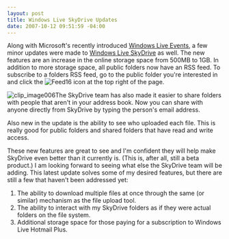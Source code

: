 ```yaml
---
layout: post
title: Windows Live SkyDrive Updates
date: 2007-10-12 09:51:59 -04:00
---
```


Along with Microsoft's recently introduced [Windows Live Events](http://geekswithblogs.net/sdorman/archive/2007/10/12/Windows-Live-Events.aspx), a few minor updates were made to [Windows Live SkyDrive](http://skydrive.live.com/) as well. The new features are an increase in the online storage space from 500MB to 1GB. In addition to more storage space, all public folders now have an RSS feed. To subscribe to a folders RSS feed, go to the public folder you're interested in and click the ![Feed16](http://gwb.blob.core.windows.net/sdorman/WindowsLiveWriter/WindowsLiveSkyDriveUpdates_87BE/Feed16_6.gif)  icon at the top right of the page.

![clip_image006](http://by1.storage.msn.com/y1pKj1gJYLQYftjnthSpgXG7STtDNfOAq4arcwlEdxWFlY4vWQW6laZkeYMRBsVz0_jdmNn7Wuy2fTtVgc_DqW4y3vHSnzXcuUG?PARTNER=WRITER)The SkyDrive team has also made it easier to share folders with people that aren't in your address book. Now you can share with anyone directly from SkyDrive by typing the person's email address. 

Also new in the update is the ability to see who uploaded each file. This is really good for public folders and shared folders that have read and write access.

These new features are great to see and I'm confident they will help make SkyDrive even better than it currently is. (This is, after all, still a beta product.) I am looking forward to seeing what else the SkyDrive team will be adding. This latest update solves some of my desired features, but there are still a few that haven't been addressed yet:

1.  The ability to download multiple files at once through the same (or similar) mechanism as the file upload tool.  
2.  The ability to interact with my SkyDrive folders as if they were actual folders on the file system.  
3.  Additional storage space for those paying for a subscription to Windows Live Hotmail Plus.

